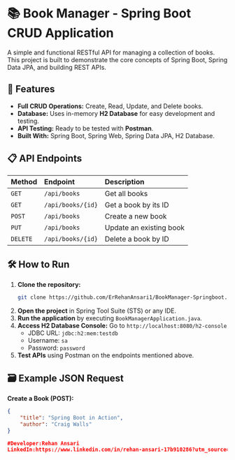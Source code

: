 # 📚 Book Manager - Spring Boot CRUD Application

A simple and functional RESTful API for managing a collection of books. This project is built to demonstrate the core concepts of Spring Boot, Spring Data JPA, and building REST APIs.

## 🚀 Features

- **Full CRUD Operations:** Create, Read, Update, and Delete books.
- **Database:** Uses in-memory **H2 Database** for easy development and testing.
- **API Testing:** Ready to be tested with **Postman**.
- **Built With:** Spring Boot, Spring Web, Spring Data JPA, H2 Database.

## 📋 API Endpoints

| Method | Endpoint | Description |
| :--- | :--- | :--- |
| `GET` | `/api/books` | Get all books |
| `GET` | `/api/books/{id}` | Get a book by its ID |
| `POST` | `/api/books` | Create a new book |
| `PUT` | `/api/books` | Update an existing book |
| `DELETE` | `/api/books/{id}` | Delete a book by ID |

## 🛠️ How to Run

1.  **Clone the repository:**
    ```bash
    git clone https://github.com/ErRehanAnsari1/BookManager-Springboot.git
    ```
2.  **Open the project** in Spring Tool Suite (STS) or any IDE.
3.  **Run the application** by executing `BookManagerApplication.java`.
4.  **Access H2 Database Console:** Go to `http://localhost:8080/h2-console`
    - JDBC URL: `jdbc:h2:mem:testdb`
    - Username: `sa`
    - Password: `password`
5.  **Test APIs** using Postman on the endpoints mentioned above.

## 🗃️ Example JSON Request

**Create a Book (POST):**
```json
{
    "title": "Spring Boot in Action",
    "author": "Craig Walls"
}

#Developer:Rehan Ansari
LinkedIn:https://www.linkedin.com/in/rehan-ansari-17b910286?utm_source=share&utm_campaign=share_via&utm_content=profile&utm_medium=android_app
